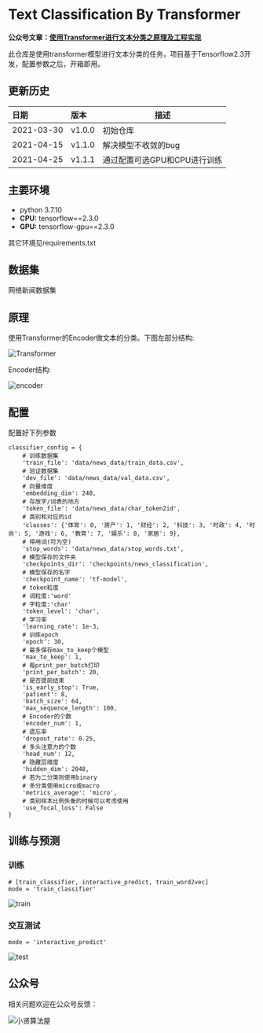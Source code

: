 # Text Classification By Transformer
  
**公众号文章：[使用Transformer进行文本分类之原理及工程实现](https://mp.weixin.qq.com/s/hcUOH009GjIKs5lEqMqZQg)**

此仓库是使用transformer模型进行文本分类的任务，项目基于Tensorflow2.3开发，配置参数之后，开箱即用。

## 更新历史
日期|版本|描述
:---|:---|---
2021-03-30|v1.0.0|初始仓库
2021-04-15|v1.1.0|解决模型不收敛的bug
2021-04-25|v1.1.1|通过配置可选GPU和CPU进行训练

## 主要环境
* python 3.7.10
* **CPU:** tensorflow==2.3.0
* **GPU:** tensorflow-gpu==2.3.0  

其它环境见requirements.txt

## 数据集
网络新闻数据集

## 原理
使用Transformer的Encoder做文本的分类。下图左部分结构:  

![Transformer](https://img-blog.csdnimg.cn/20210416114817619.jpg)

Encoder结构:

![encoder](https://img-blog.csdnimg.cn/20210416114817385.png)

## 配置
配置好下列参数    
```
classifier_config = {
    # 训练数据集
    'train_file': 'data/news_data/train_data.csv',
    # 验证数据集
    'dev_file': 'data/news_data/val_data.csv',
    # 向量维度
    'embedding_dim': 240,
    # 存放字/词表的地方
    'token_file': 'data/news_data/char_token2id',
    # 类别和对应的id
    'classes': {'体育': 0, '房产': 1, '财经': 2, '科技': 3, '时政': 4, '时尚': 5, '游戏': 6, '教育': 7, '娱乐': 8, '家居': 9},
    # 停用词(可为空)
    'stop_words': 'data/news_data/stop_words.txt',
    # 模型保存的文件夹
    'checkpoints_dir': 'checkpoints/news_classification',
    # 模型保存的名字
    'checkpoint_name': 'tf-model',
    # token粒度
    # 词粒度:'word'
    # 字粒度:'char'
    'token_level': 'char',
    # 学习率
    'learning_rate': 1e-3,
    # 训练epoch
    'epoch': 30,
    # 最多保存max_to_keep个模型
    'max_to_keep': 1,
    # 每print_per_batch打印
    'print_per_batch': 20,
    # 是否提前结束
    'is_early_stop': True,
    'patient': 8,
    'batch_size': 64,
    'max_sequence_length': 100,
    # Encoder的个数
    'encoder_num': 1,
    # 遗忘率
    'dropout_rate': 0.25,
    # 多头注意力的个数
    'head_num': 12,
    # 隐藏层维度
    'hidden_dim': 2048,
    # 若为二分类则使用binary
    # 多分类使用micro或macro
    'metrics_average': 'micro',
    # 类别样本比例失衡的时候可以考虑使用
    'use_focal_loss': False
}
```

## 训练与预测
### 训练
```
# [train_classifier, interactive_predict, train_word2vec]
mode = 'train_classifier'
```
![train](https://img-blog.csdnimg.cn/20210416144659936.png)

### 交互测试
```
mode = 'interactive_predict'
```
![test](https://img-blog.csdnimg.cn/20210416144713956.png)

## 公众号
相关问题欢迎在公众号反馈：  

![小贤算法屋](https://img-blog.csdnimg.cn/20210427094903895.jpg)
